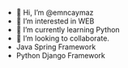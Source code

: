 - 👋 Hi, I’m @emncaymaz
- 👀 I’m interested in WEB
- 🌱 I’m currently learning Python
- 💞️ I’m looking to collaborate.
- Java Spring Framework
- Python Django Framework

<!---
emncaymaz/emncaymaz is a ✨ special ✨ repository because its `README.md` (this file) appears on your GitHub profile.
You can click the Preview link to take a look at your changes.
--->
